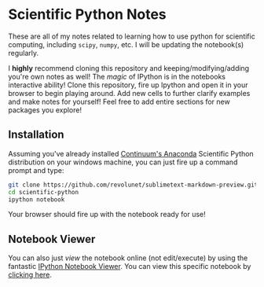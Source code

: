 Scientific Python Notes
============

These are all of my notes related to learning how to use python for scientific computing, including `scipy`, `numpy`, etc. I will be updating the notebook(s) regularly.

I **highly** recommend cloning this repository and keeping/modifying/adding you're own notes as well! The *magic* of IPython is in the notebooks interactive ability! Clone this repository, fire up Ipython and open it in your browser to begin playing around. Add new cells to further clarify examples and make notes for yourself! Feel free to add entire sections for new packages you explore!


## Installation
Assuming you've already installed [Continuum's Anaconda](https://store.continuum.io/cshop/anaconda/) Scientific Python distribution on your windows machine, you can just fire up a command prompt and type:

```bash
git clone https://github.com/revolunet/sublimetext-markdown-preview.git
cd scientific-python
ipython notebook
```

Your browser should fire up with the notebook ready for use!


## Notebook Viewer
You can also just *view* the notebook online (not edit/execute) by using the fantastic [IPython Notebook Viewer](http://nbviewer.ipython.org/). You can view this specific notebook by [clicking here](http://nbviewer.ipython.org/github/diego898/scientific-python/blob/master/Scientific%20Computing%20with%20Python.ipynb).